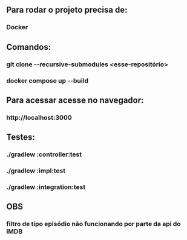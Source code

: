 ## Para rodar o projeto precisa de:
### Docker
## Comandos:
### git clone --recursive-submodules <esse-repositório>
### docker compose up --build
## Para acessar acesse no navegador:
### http://localhost:3000
## Testes:
### ./gradlew :controller:test
### ./gradlew :impl:test
### ./gradlew :integration:test
## OBS
### filtro de tipo episódio não funcionando por parte da api do IMDB
